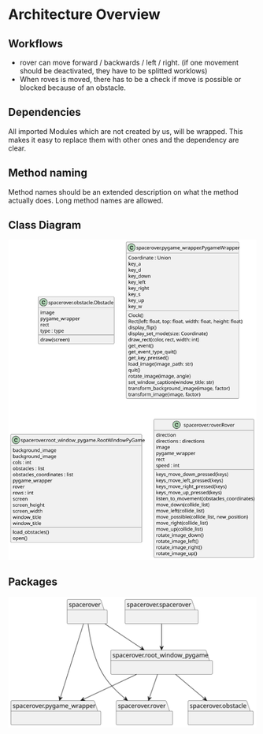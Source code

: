 # Architecture Overview

## Workflows

* rover can move forward / backwards / left / right. (if one movement should be deactivated, they have to be splitted worklows)
* When roves is moved, there has to be a check if move is possible or blocked because of an obstacle.

## Dependencies

All imported Modules which are not created by us, will be wrapped. This makes it easy to replace them with other ones and the dependency are clear.

## Method naming

Method names should be an extended description on what the method actually does. Long method names are allowed.

## Class Diagram

![Class Diagram](../images/classes.svg)

## Packages

![Packages](../images/packages.svg)
